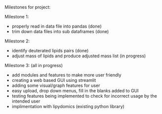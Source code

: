 Milestones for project:

Milestone 1:

- properly read in data file into pandas (done)
- trim down data files into sub dataframes (done)

Milestone 2:

- identify deuterated lipids pairs (done)
- adjust mass of lipids and produce adjusted mass list (in progress)

Milestone 3: (all in progress)

- add modules and features to make more user friendly
- creating a web based GUI using streamlit
- adding some visual/graph features for user
- easy upload, drop down menus, fill in the blanks added to GUI
- testing features being implemented to check for incorrect usage by the intended user
- implimentation with lipydomics (existing python library)

